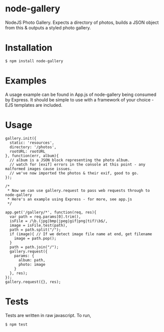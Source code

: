 node-gallery
============

NodeJS Photo Gallery. Expects a directory of photos, builds a JSON object from this & outputs a styled photo gallery.

Installation
============

    $ npm install node-gallery

Examples
===================
A usage example can be found in App.js of node-gallery being consumed by Express. It should be simple to use with a framework of your choice - EJS templates are included.

Usage
===================

    gallery.init({
      static: 'resources',
      directory: '/photos',
      rootURL: rootURL
    }, function(err, album){
      // album is a JSON block representing the photo album.
      // watch for [exif] errors in the console at this point - any malformed images cause issues.
      // we've now imported the photos & their exif, good to go.
    });

    /*
     * Now we can use gallery.request to pass web requests through to node-gallery
     * Here's an example using Express - for more, see app.js
     */

    app.get('/gallery/*', function(req, res){
      var path = req.params[0].trim(),
      isFile = /\b.(jpg|bmp|jpeg|gif|png|tif)\b$/,
      image = isFile.test(path),
      path = path.split("/");
      if (image){ // If we detect image file name at end, get filename
        image = path.pop();
      }
      path = path.join("/");
      gallery.request({
        params: {
          album: path,
          photo: image
        }
      }, res);
    });
    gallery.request({}, res);

Tests
============
Tests are written in raw javascript. To run,

    $ npm test
